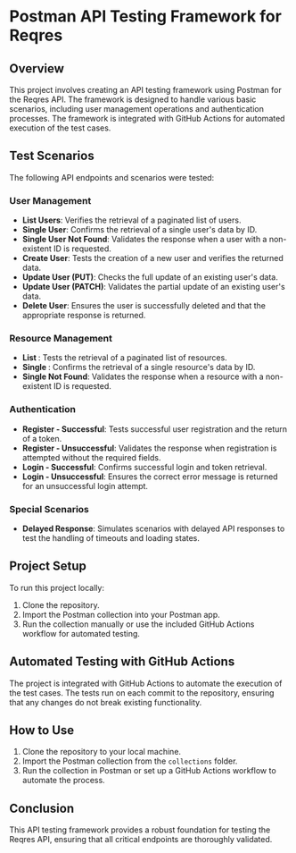 # Postman API Testing Framework for Reqres

## Overview

This project involves creating an API testing framework using Postman for the Reqres API. The framework is designed to handle various basic scenarios, including user management operations and authentication processes. The framework is integrated with GitHub Actions for automated execution of the test cases.

## Test Scenarios

The following API endpoints and scenarios were tested:

### User Management
- **List Users**: Verifies the retrieval of a paginated list of users.
- **Single User**: Confirms the retrieval of a single user's data by ID.
- **Single User Not Found**: Validates the response when a user with a non-existent ID is requested.
- **Create User**: Tests the creation of a new user and verifies the returned data.
- **Update User (PUT)**: Checks the full update of an existing user's data.
- **Update User (PATCH)**: Validates the partial update of an existing user's data.
- **Delete User**: Ensures the user is successfully deleted and that the appropriate response is returned.

### Resource Management
- **List <resource>**: Tests the retrieval of a paginated list of resources.
- **Single <resource>**: Confirms the retrieval of a single resource's data by ID.
- **Single <resource> Not Found**: Validates the response when a resource with a non-existent ID is requested.

### Authentication
- **Register - Successful**: Tests successful user registration and the return of a token.
- **Register - Unsuccessful**: Validates the response when registration is attempted without the required fields.
- **Login - Successful**: Confirms successful login and token retrieval.
- **Login - Unsuccessful**: Ensures the correct error message is returned for an unsuccessful login attempt.

### Special Scenarios
- **Delayed Response**: Simulates scenarios with delayed API responses to test the handling of timeouts and loading states.

## Project Setup

To run this project locally:

1. Clone the repository.
2. Import the Postman collection into your Postman app.
3. Run the collection manually or use the included GitHub Actions workflow for automated testing.

## Automated Testing with GitHub Actions

The project is integrated with GitHub Actions to automate the execution of the test cases. The tests run on each commit to the repository, ensuring that any changes do not break existing functionality.

## How to Use

1. Clone the repository to your local machine.
2. Import the Postman collection from the `collections` folder.
3. Run the collection in Postman or set up a GitHub Actions workflow to automate the process.

## Conclusion

This API testing framework provides a robust foundation for testing the Reqres API, ensuring that all critical endpoints are thoroughly validated.
